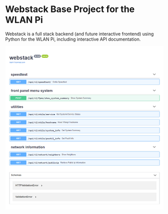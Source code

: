 # Webstack Base Project for the WLAN Pi

Webstack is a full stack backend (and future interactive frontend) using Python for the WLAN Pi, including interactive API documentation.

![API docs](img/docs.png)
